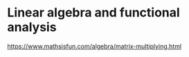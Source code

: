# Linear algebra and functional analysis

<https://www.mathsisfun.com/algebra/matrix-multiplying.html>
